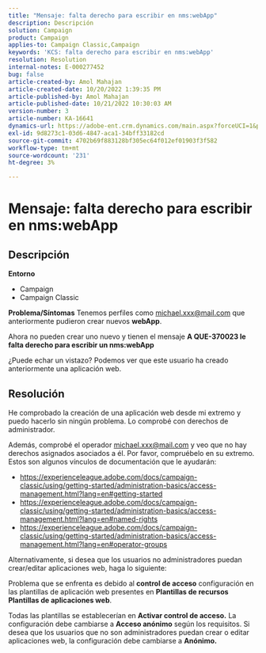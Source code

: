 ```yaml
---
title: "Mensaje: falta derecho para escribir en nms:webApp"
description: Descripción
solution: Campaign
product: Campaign
applies-to: Campaign Classic,Campaign
keywords: 'KCS: falta derecho para escribir en nms:webApp'
resolution: Resolution
internal-notes: E-000277452
bug: false
article-created-by: Amol Mahajan
article-created-date: 10/20/2022 1:39:35 PM
article-published-by: Amol Mahajan
article-published-date: 10/21/2022 10:30:03 AM
version-number: 3
article-number: KA-16641
dynamics-url: https://adobe-ent.crm.dynamics.com/main.aspx?forceUCI=1&pagetype=entityrecord&etn=knowledgearticle&id=e3766aa1-7c50-ed11-bba2-00224808664b
exl-id: 9d8273c1-03d6-4847-aca1-34bff33182cd
source-git-commit: 4702b69f883128bf305ec64f012ef01903f3f582
workflow-type: tm+mt
source-wordcount: '231'
ht-degree: 3%

---
```


# Mensaje: falta derecho para escribir en nms:webApp

## Descripción

<b>Entorno</b>
- Campaign
- Campaign Classic

<b>Problema/Síntomas</b>
Tenemos perfiles como michael.xxx@mail.com que anteriormente pudieron crear nuevos <b>webApp</b>.

Ahora no pueden crear uno nuevo y tienen el mensaje <b>A QUE-370023 le falta derecho para escribir un nms:webApp</b>

¿Puede echar un vistazo? Podemos ver que este usuario ha creado anteriormente una aplicación web.




## Resolución


He comprobado la creación de una aplicación web desde mi extremo y puedo hacerlo sin ningún problema. Lo comprobé con derechos de administrador.

Además, comprobé el operador michael.xxx@mail.com y veo que no hay derechos asignados asociados a él. Por favor, compruébelo en su extremo. Estos son algunos vínculos de documentación que le ayudarán:

- https://experienceleague.adobe.com/docs/campaign-classic/using/getting-started/administration-basics/access-management.html?lang=en#getting-started
- https://experienceleague.adobe.com/docs/campaign-classic/using/getting-started/administration-basics/access-management.html?lang=en#named-rights
- https://experienceleague.adobe.com/docs/campaign-classic/using/getting-started/administration-basics/access-management.html?lang=en#operator-groups


Alternativamente, si desea que los usuarios no administradores puedan crear/editar aplicaciones web, haga lo siguiente:

Problema que se enfrenta es debido al <b>control de acceso</b> configuración en las plantillas de aplicación web presentes en <b>Plantillas de recursos Plantillas de aplicaciones web</b>.

Todas las plantillas se establecerían en <b>Activar control de acceso.</b> La configuración debe cambiarse a <b>Acceso anónimo</b> según los requisitos. Si desea que los usuarios que no son administradores puedan crear o editar aplicaciones web, la configuración debe cambiarse a <b>Anónimo.</b>
